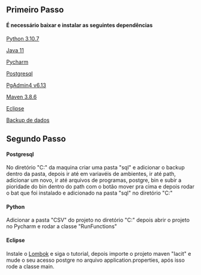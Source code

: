## Primeiro Passo

#### É necessário baixar e instalar as seguintes dependências

[Python 3.10.7](https://www.python.org/downloads/release/python-3107/)

[Java 11](https://www.oracle.com/br/java/technologies/javase/jdk11-archive-downloads.html)

[Pycharm](https://www.jetbrains.com/pt-br/pycharm/download/#section=windows)

[Postgresql](https://www.postgresql.org/download/)

[PgAdmin4 v6.13](https://www.pgadmin.org/download/pgadmin-4-windows/)

[Maven 3.8.6](https://maven.apache.org/download.cgi)

[Eclipse](https://www.eclipse.org/downloads/)

[Backup de dados](https://1drv.ms/u/s!AlsConaaX-pJ9XX8ajy6nostN9ML?e=TbT21y)


## Segundo Passo

#### Postgresql

No diretório "C:" da maquina criar uma pasta "sql" e adicionar o backup dentro da pasta, depois ir até em variavéis de ambientes, ir até path, adicionar um novo, ir até arquivos de programas, postgre, bin e subir a pioridade do bin dentro do path com o botão mover pra cima e depois rodar o bat que foi instalado e adicionado na pasta "sql" no diretório "C:"

#### Python 
Adicionar a pasta "CSV" do projeto no diretório "C:" depois abrir o projeto no Pycharm e rodar a classe  "RunFunctions"

#### Eclipse 

Instale o [Lombok](https://projectlombok.org/setup/eclipse) e siga o tutorial, depois importe o projeto maven "Iacit" e mude o seu acesso postgre no arquivo application.properties, após isso rode a classe main.
